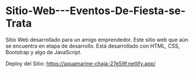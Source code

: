# Sitio-Web---Eventos-De-Fiesta-se-Trata
Sitio Web desarrollado para un amigo emprendedor.
Este sitio web que aún se encuentra en etapa de desarrollo. Está desarrollado con HTML, CSS, Bootstrap y algo de JavaScript.

Deploy del Sitio: https://aquamarine-chaja-27e59f.netlify.app/
